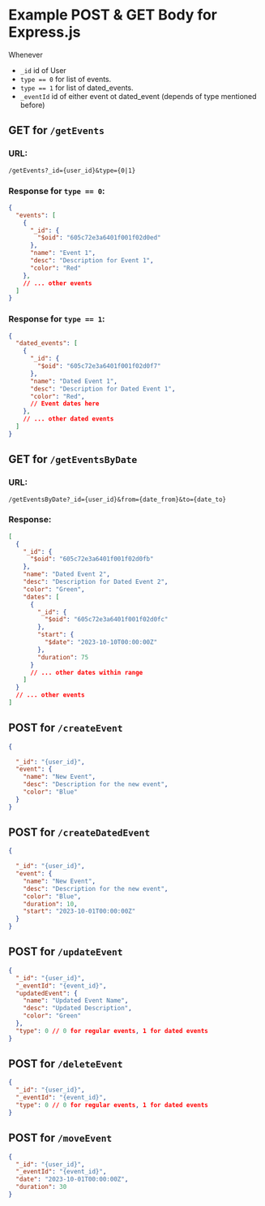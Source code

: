 # Example POST & GET Body for Express.js

Whenever 
- `_id` id of User
- `type == 0` for list of events.
- `type == 1` for list of dated_events.
- `_eventId` id of either event ot dated_event (depends of type mentioned before)

## GET for `/getEvents`

### URL:
```
/getEvents?_id={user_id}&type={0|1}
```

### Response for `type == 0`:
```json
{
  "events": [
    {
      "_id": {
        "$oid": "605c72e3a6401f001f02d0ed"
      },
      "name": "Event 1",
      "desc": "Description for Event 1",
      "color": "Red"
    },
    // ... other events
  ]
}
```

### Response for `type == 1`:
```json
{
  "dated_events": [
    {
      "_id": {
        "$oid": "605c72e3a6401f001f02d0f7"
      },
      "name": "Dated Event 1",
      "desc": "Description for Dated Event 1",
      "color": "Red",
      // Event dates here
    },
    // ... other dated events
  ]
}
```

## GET for `/getEventsByDate`

### URL:
```
/getEventsByDate?_id={user_id}&from={date_from}&to={date_to}
```

### Response:
```json
[
  {
    "_id": {
      "$oid": "605c72e3a6401f001f02d0fb"
    },
    "name": "Dated Event 2",
    "desc": "Description for Dated Event 2",
    "color": "Green",
    "dates": [
      {
        "_id": {
          "$oid": "605c72e3a6401f001f02d0fc"
        },
        "start": {
          "$date": "2023-10-10T00:00:00Z"
        },
        "duration": 75
      }
      // ... other dates within range
    ]
  }
  // ... other events
]
```

## POST for `/createEvent`
```json
{
  
  "_id": "{user_id}",
  "event": {
    "name": "New Event",
    "desc": "Description for the new event",
    "color": "Blue"
  }
}
```
## POST for `/createDatedEvent`
```json
{
  
  "_id": "{user_id}",
  "event": {
    "name": "New Event",
    "desc": "Description for the new event",
    "color": "Blue",
    "duration": 10,
    "start": "2023-10-01T00:00:00Z"
  }
}
```


## POST for `/updateEvent`
```json
{
  "_id": "{user_id}",
  "_eventId": "{event_id}",
  "updatedEvent": {
    "name": "Updated Event Name",
    "desc": "Updated Description",
    "color": "Green"
  },
  "type": 0 // 0 for regular events, 1 for dated events
}
```

## POST for `/deleteEvent`
```json
{
  "_id": "{user_id}",
  "_eventId": "{event_id}",
  "type": 0 // 0 for regular events, 1 for dated events
}
```

## POST for `/moveEvent`
```json
{
  "_id": "{user_id}",
  "_eventId": "{event_id}",
  "date": "2023-10-01T00:00:00Z",
  "duration": 30
}
```


